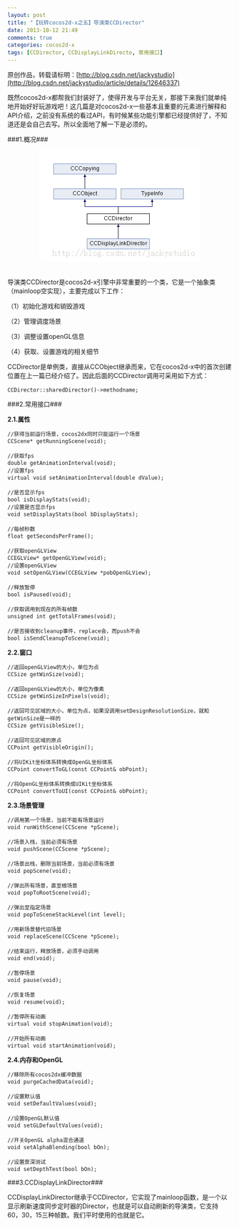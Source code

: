 ```yaml
---
layout: post
title: "【玩转cocos2d-x之五】导演类CCDirector"
date: 2013-10-12 21:49
comments: true
categories: cocos2d-x
tags: [CCDirector, CCDisplayLinkDirecto, 常用接口]
---
```

原创作品，转载请标明：[http://blog.csdn.net/jackystudio](http://blog.csdn.net/jackystudio/article/details/12646337)

既然cocos2d-x都帮我们封装好了，使得开发与平台无关，那接下来我们就单纯地开始好好玩游戏吧！这几篇是对cocos2d-x一些基本且重要的元素进行解释和API介绍，之前没有系统的看过API，有时候某些功能引擎都已经提供好了，不知道还是会自己去写。所以全面地了解一下是必须的。

<!-- more -->

###1.概况###

<div align="center"><img src="/images/Blog/Play_cocos2dx_05/1.jpg" alt="" border="0" title="CCDirector" /><br></br></div>


导演类CCDirector是cocos2d-x引擎中非常重要的一个类，它是一个抽象类（mainloop空实现），主要完成以下工作：

（1）初始化游戏和销毁游戏

（2）管理调度场景

（3）调整设置openGL信息

（4）获取、设置游戏的相关细节


CCDirector是单例类，直接从CCObject继承而来，它在cocos2d-x中的首次创建位置在上一篇已经介绍了。因此后面的CCDirector调用可采用如下方式：

	CCDirector::sharedDirector()->methodname;

###2.常用接口###

**2.1.属性**

    //获得当前运行场景，cocos2dx同时只能运行一个场景  
    CCScene* getRunningScene(void);  
      
    //获取fps  
    double getAnimationInterval(void);  
    //设置fps  
    virtual void setAnimationInterval(double dValue);  
      
    //是否显示fps  
    bool isDisplayStats(void);  
    //设置是否显示fps  
    void setDisplayStats(bool bDisplayStats);  
      
    //每帧秒数  
    float getSecondsPerFrame();  
      
    //获取openGLView  
    CCEGLView* getOpenGLView(void);  
    //设置openGLView  
    void setOpenGLView(CCEGLView *pobOpenGLView);  
      
    //释放暂停  
    bool isPaused(void);  
      
    //获取调用到现在的所有帧数  
    unsigned int getTotalFrames(void);  
      
    //是否接收到cleanup事件，replace会，而push不会  
    bool isSendCleanupToScene(void);  

**2.2.窗口**
 
    //返回openGLView的大小，单位为点  
    CCSize getWinSize(void);  
      
    //返回openGLView的大小，单位为像素  
    CCSize getWinSizeInPixels(void);  
      
    //返回可见区域的大小，单位为点，如果没调用setDesignResolutionSize，就和getWinSize是一样的  
    CCSize getVisibleSize();  
      
    //返回可见区域的原点  
    CCPoint getVisibleOrigin();  
      
    //将UIKit坐标体系转换成OpenGL坐标体系  
    CCPoint convertToGL(const CCPoint& obPoint);  
      
    //将OpenGL坐标体系转换成UIKit坐标体系
    CCPoint convertToUI(const CCPoint& obPoint);  

**2.3.场景管理**

    //调用第一个场景，当前不能有场景运行  
    void runWithScene(CCScene *pScene);  
      
    //场景入栈，当前必须有场景  
    void pushScene(CCScene *pScene);  
      
    //场景出栈，删除当前场景，当前必须有场景  
    void popScene(void);  
      
    //弹出所有场景，直至根场景  
    void popToRootScene(void);  
      
    //弹出至指定场景  
    void popToSceneStackLevel(int level);  
      
    //用新场景替代旧场景  
    void replaceScene(CCScene *pScene);  
      
    //结束运行，释放场景，必须手动调用  
    void end(void);  
      
    //暂停场景  
    void pause(void);  
      
    //恢复场景  
    void resume(void);  
      
    //暂停所有动画  
    virtual void stopAnimation(void);  
      
    //开始所有动画  
    virtual void startAnimation(void);  

**2.4.内存和OpenGL**

    //移除所有cocos2dx缓冲数据  
    void purgeCachedData(void);  
      
    //设置默认值  
    void setDefaultValues(void);  
      
    //设置OpenGL默认值  
    void setGLDefaultValues(void);  
      
    //开关OpenGL alpha混合通道  
    void setAlphaBlending(bool bOn);  
      
    //设置景深测试  
    void setDepthTest(bool bOn);  

###3.CCDisplayLinkDirector###

CCDisplayLinkDirector继承于CCDirector，它实现了mainloop函数，是一个以显示刷新速度同步定时器的Director，也就是可以自动刷新的导演类，它支持60，30，15三种帧数。我们平时使用的也就是它。
